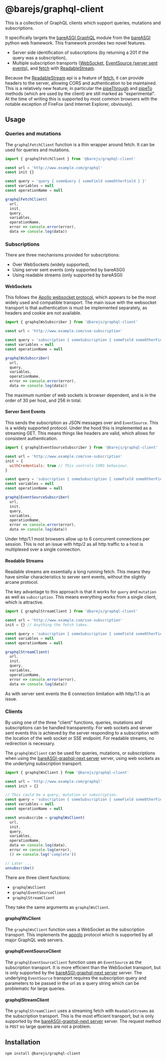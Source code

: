 # @barejs/graphql-client

This is a collection of GraphQL clients which support queries, mutations and subscriptions.

It specifically targets the 
[bareASGI GraphQL](https://github.com/rob-blackbourn/bareASGI-graphql-next)
module from the
[bareASGI](https://github.com/rob-blackbourn/bareASGI)
python web framework. This framework provides two novel features.

* Server side identification of subscriptions (by returning a 201 if the query was a subscription),
* Multiple subscription transports ([WebSocket](https://developer.mozilla.org/en-US/docs/Web/API/WebSocket), [EventSource (server sent events)](https://developer.mozilla.org/en-US/docs/Web/API/EventSource), and [fetch](https://developer.mozilla.org/en-US/docs/Web/API/Fetch_API) with [ReadableStream](https://developer.mozilla.org/en-US/docs/Web/API/ReadableStream).

Because the
[ReadableStream](https://developer.mozilla.org/en-US/docs/Web/API/ReadableStream) api is a feature of
[fetch](https://developer.mozilla.org/en-US/docs/Web/API/Fetch_API),
it can provide headers to the server, allowing CORS and authentication to be maintained. This is a relatively new feature; in particular the
[pipeThrough](https://developer.mozilla.org/en-US/docs/Web/API/ReadableStream/pipeThrough) and
[pipeTo](https://developer.mozilla.org/en-US/docs/Web/API/ReadableStream/pipeTo)
methods (which are used by the client) are still marked as "experimental". At the time of writing this is supported by most common browsers with the notable exception of FireFox (and Internet Explorer, obviously).

## Usage

### Queries and mutations

The `graphqlFetchClient` function is a thin wrapper around fetch. It can be
used for queries and mutations.

```js
import { graphqlFetchClient } from '@barejs/graphql-client'

const url = 'http://www.example.com/graphql'
const init {}

const query = 'query { someQuery { someField someOtherField } }'
const variables = null
const operationName = null

graphqlFetchClient(
  url,
  init,
  query,
  variables,
  operationName,
  error => console.error(error),
  data => console.log(data))
```

### Subscriptions

There are three mechanisms provided for subscriptions:

* Over WebSockets (widely supported),
* Using server sent events (only supported by bareASGI)
* Using readable streams (only supported by bareASGI)

#### WebSockets

This follows the [Apollo websocket protocol](https://github.com/apollographql/subscriptions-transport-ws/blob/master/PROTOCOL.md),
which appears to be the most widely used and compatible transport. The main issue with the websocket transport is
that authentication is must be implemented separately, as headers and cookie are not available.

```js
import { graphqlWsSubscriber } from '@barejs/graphql-client'

const url = 'http://www.example.com/sse-subscription'

const query = 'subscription { someSubscription { someField someOtherField } }'
const variables = null
const operationName = null

graphqlWsSubscriber(
  url,
  query,
  variables,
  operationName,
  error => console.error(error),
  data => console.log(data))
```

The maximum number of web sockets is browser dependent, and is in the order of 30
per host, and 256 in total.

#### Server Sent Events

This sends the subscription as JSON messages over and `EventSource`. This is
a widely supported protocol. Under the hood this is implemented as a streaming GET.
This means things like headers are valid, which allows for consistent authentication.

```js
import { graphqlEventSourceSubscriber } from '@barejs/graphql-client'

const url = 'http://www.example.com/sse-subscription'
init = {
  withCredentials: true // This controls CORS behaviour.
}

const query = 'subscription { someSubscription { someField someOtherField } }'
const variables = null
const operationName = null

graphqlEventSourceSubscriber(
  url,
  init,
  query,
  variables,
  operationName,
  error => console.error(error),
  data => console.log(data))
```

Under http/1.1 most browsers allow up to 6 concurrent connections per session. This
is not an issue with http/2 as all http traffic to a host is multiplexed over a
single connection.

#### Readable Streams

Readable streams are essentially a long running fetch. This means they have similar
characteristics to server sent events, without the slightly arcane protocol.

The key advantage to this approach is that it works for `query` and `mutation`
as well as `subscription`. This means everything works from  a single client,
which is attractive.

```js
import { graphqlStreamClient } from '@barejs/graphql-client'

const url = 'http://www.example.com/sse-subscription'
init = {} // Anything the fetch takes.

const query = 'subscription { someSubscription { someField someOtherField } }'
const variables = null
const operationName = null

graphqlStreamClient(
  url,
  init,
  query,
  variables,
  operationName,
  error => console.error(error),
  data => console.log(data))
```

As with server sent events the 6 connection limitation with http/1.1 is an issue.

### Clients

By using one of the three "client" functions, queries, mutations and subscriptions can
be handled transparently. For web sockets and server sent events this is achieved by
the server responding to a subscription with the location of the web socket or SSE
endpoint. For readable streams, no redirection is necessary.

The `graphqlWsClient` can be used for queries, mutations, or subscriptions when using
the 
[bareASGI-graphql-next server](https://github.com/rob-blackbourn/bareasgi-graphql-next)
server, using web sockets as the underlying subscription transport.

```js
import { graphqlWsClient } from '@barejs/graphql-client'

const url = 'http://www.example.com/graphql'
const init = {}

// This could be a query, mutation or subscription.
const query = 'subscription { someSubscription { someField someOtherField } }'
const variables = null
const operationName = null

const unsubscribe = graphqlWsClient(
  url,
  init,
  query,
  variables,
  operationName,
  data => console.log(data),
  error => console.log(error),
  () => console.log('complete'))

// Later ...
unsubscribe()
```

There are three client functions:

* `graphqlWsClient`
* `graphqlEventSourceClient`
* `graphqlStreamClient`

They take the same arguments as `graphqlWsClient`.

#### graphqlWsClient

The `graphqlWsClient` function uses a WebSocket as the subscription transport.
This implements the
[appolo](https://github.com/apollographql/subscriptions-transport-ws/blob/master/PROTOCOL.md)
protocol which is supported by all major GraphQL web servers.

#### graphqlEventSourceClient

The `graphqlEventSourceClient` function uses an `EventSource` as the subscription
transport. It is more efficient than the WebSocket transport, but is only supported
by the 
[bareASGI-graphql-next server](https://github.com/rob-blackbourn/bareasgi-graphql-next)
server. 
The underlying `EventSource` transport requires the subscription query and parameters
to be passed in the url as a query string which can be problematic for large queries.

#### graphqlStreamClient

The `graphqlStreamClient` uses a streaming fetch with `ReadableStreams` as the
subscription transport. This is the most efficient
transport, but is only supported by the
[bareASGI-graphql-next server](https://github.com/rob-blackbourn/bareasgi-graphql-next)
server. The request method is `POST` so large queries are not a problem.

## Installation

```bash
npm install @barejs/graphql-client
```